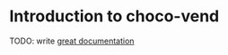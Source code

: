 # Introduction to choco-vend

TODO: write [great documentation](http://jacobian.org/writing/great-documentation/what-to-write/)

